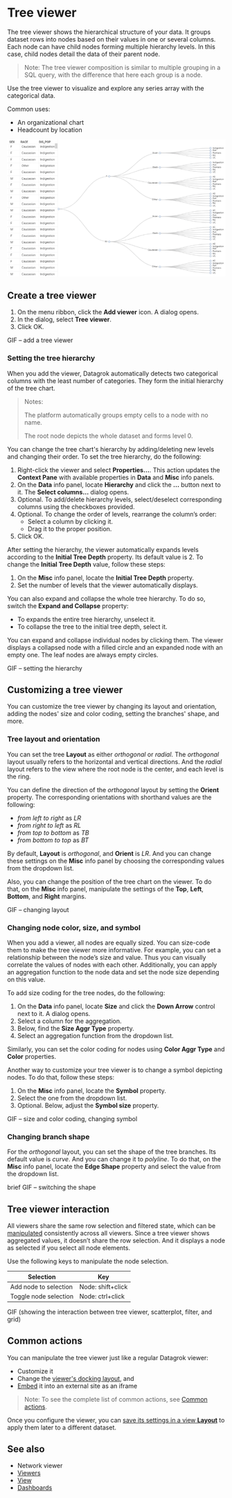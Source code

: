 
# Tree viewer

The tree viewer shows the hierarchical structure of your data. It groups dataset rows into nodes based on their values in one or several columns. Each node can have child nodes forming multiple hierarchy levels. In this case, сhild nodes detail the data of their parent node.

>Note: The tree viewer composition is similar to multiple grouping in a SQL query, with the difference that here each group is a node.

Use the tree viewer to visualize and explore any series array with the categorical data.

Common uses:

* An organizational chart
* Headcount by location

![Tree viewer composition](../viewers/treeViewer.png)

## Create a tree viewer

1. On the menu ribbon, click the **Add viewer** icon. A dialog opens.
2. In the dialog, select **Tree viewer**.
3. Click OK.

GIF – add a tree viewer

### Setting the tree hierarchy

When you add the viewer, Datagrok automatically detects two categorical columns with the least number of categories. They form the initial hierarchy of the tree chart.

>Notes:
>
>The platform automatically groups empty cells to a node with no name.
>
>The root node depicts the whole dataset and forms level 0.

You can change the tree chart's hierarchy by adding/deleting new levels and changing their order.
To set the tree hierarchy, do the following:

1. Right-click the viewer and select **Properties…**. This action updates the **Context Pane** with available properties in **Data** and **Misc** info panels.
1. On the **Data** info panel, locate **Hierarchy** and click the **...** button next to it. The **Select columns…** dialog opens.
1. Optional. To add/delete hierarchy levels, select/deselect corresponding columns using the checkboxes provided.
1. Optional. To change the order of levels, rearrange the column’s order:
   * Select a column by clicking it.
   * Drag it to the proper position.
1. Click OK.

After setting the hierarchy, the viewer automatically expands levels according to the **Initial Tree Depth** property. Its default value is 2. To change the **Initial Tree Depth** value, follow these steps:

1. On the **Misc** info panel, locate the **Initial Tree Depth** property.
2. Set the number of levels that the viewer automatically displays.

You can also expand and collapse the whole tree hierarchy. To do so, switch the **Expand and Collapse** property:

* To expands the entire tree hierarchy, unselect it.
* To collapse the tree to the initial tree depth, select it.

You can expand and collapse individual nodes by clicking them. The viewer displays a collapsed node with a filled circle and an expanded node with an empty one. The leaf nodes are always empty circles.

GIF – setting the hierarchy

## Customizing a tree viewer

You can customize the tree viewer by changing its layout and orientation, adding the nodes' size and color coding, setting the branches' shape, and more.

### Tree layout and orientation

You can set the tree **Layout** as either _orthogonal_ or _radial_. The _orthogonal_ layout usually refers to the horizontal and vertical directions. And the _radial_ layout refers to the view where the root node is the center, and each level is the ring.

You can define the direction of the _orthogonal_ layout by setting the **Orient** property. The corresponding orientations with shorthand values are the following:

* _from left to right_ as _LR_
* _from right to left_ as _RL_
* _from top to bottom_ as _TB_
* _from bottom to top_ as _BT_

By default, **Layout** is _orthogonal_, and **Orient** is _LR_. And you can change these settings on the **Misc** info panel by choosing the corresponding values from the dropdown list.

Also, you can change the position of the tree chart on the viewer. To do that,  on the **Misc** info panel, manipulate the settings of the **Top**, **Left**, **Bottom**, and **Right** margins.

GIF – changing layout

### Changing node color, size, and symbol

When you add a viewer, all nodes are equally sized. You can size-code them to make the tree viewer more informative. For example, you can set a relationship between the node’s size and value. Thus you can visually correlate the values of nodes with each other. Additionally,  you can apply an aggregation function to the node data and set the node size depending on this value.

To add size coding for the tree nodes, do the following:

1. On the **Data** info panel, locate **Size** and click the **Down Arrow** control next to it. A dialog opens.
1. Select a column for the aggregation.
1. Below, find the **Size Aggr Type** property.
1. Select an aggregation function from the dropdown list.

Similarly, you can set the color coding for nodes using **Color Aggr Type** and **Color** properties.

Another way to customize your tree viewer is to change a symbol depicting nodes. To do that, follow these steps:

1. On the **Misc** info panel, locate the **Symbol** property.
1. Select the one from the dropdown list.
1. Optional. Below, adjust the **Symbol size** property.

GIF – size and color coding, changing symbol

### Changing branch shape

For the _orthogonal_ layout, you can set the shape of the tree branches. Its default value is _curve_. And you can change it to _polyline_. To do that, on the **Misc** info panel, locate the **Edge Shape** property and select the value from the dropdown list.

brief GIF – switching the shape

## Tree viewer interaction

All viewers share the same row selection and filtered state, which can be [manipulated](../viewers.md#selection) consistently across all viewers.  Since a tree viewer shows aggregated values, it doesn’t share the row selection. And it displays a node as selected if you select all node elements.

Use the following keys to manipulate the node selection.

|      Selection                            |         Key              |
|-------------------------------------|-----------------------|
| Add node to selection           | Node: shift+click|
| Toggle node selection           |  Node: ctrl+click |

GIF (showing the interaction between tree viewer, scatterplot, filter, and grid)

## Common actions

You can manipulate the tree viewer just like a regular Datagrok viewer:

* Customize it
* Change the [viewer's docking layout](../viewers.md#docking), and
* [Embed](../viewers.md#embedding) it into an external site as an iframe

>Note: To see the complete list of common actions, see [Common actions](../viewers.md#common-actions).

Once you configure the viewer, you can [save its settings in a view **Layout**](../viewers.md#layouts) to apply them later to a different dataset.

## See also

* Network viewer
* [Viewers](../viewers.md)
* [View](../../datagrok/table-view.md)
* [Dashboards](../dashboard.md)
<!-- TBD* BiostructureViewer 
* PhyloTreeViewer-->
